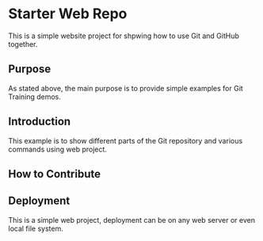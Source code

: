 # Starter Web Repo

This is a simple website project for shpwing how to use Git and GitHub together. 

## Purpose

As stated above, the main purpose is to provide simple examples for Git Training demos.

## Introduction

This example is to show different parts of the Git repository and various commands using web project.

## How to Contribute 



## Deployment

This is a simple web project, deployment can be on any web server or even local file system.